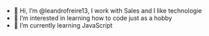 - 👋 Hi, I’m @leandrofreire13, I work with Sales and I like technologie
- 👀 I’m interested in learning how to code just as a hobby 
- 🌱 I’m currently learning JavaScript

<!---
leandrofreire13/leandrofreire13 is a ✨ special ✨ repository because its `README.md` (this file) appears on your GitHub profile.
You can click the Preview link to take a look at your changes.
--->

